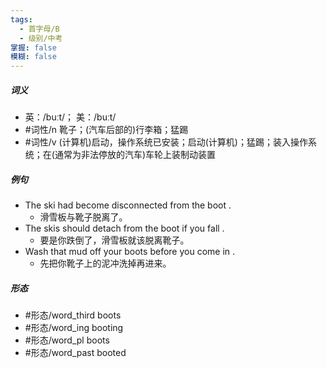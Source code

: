 ```yaml
---
tags:
  - 首字母/B
  - 级别/中考
掌握: false
模糊: false
---
```

##### 词义
- 英：/buːt/； 美：/buːt/
- #词性/n  靴子；(汽车后部的)行李箱；猛踢
- #词性/v  (计算机)启动，操作系统已安装；启动(计算机)；猛踢；装入操作系统；在(通常为非法停放的汽车)车轮上装制动装置
##### 例句
- The ski had become disconnected from the boot .
	- 滑雪板与靴子脱离了。
- The skis should detach from the boot if you fall .
	- 要是你跌倒了，滑雪板就该脱离靴子。
- Wash that mud off your boots before you come in .
	- 先把你靴子上的泥冲洗掉再进来。
##### 形态
- #形态/word_third boots
- #形态/word_ing booting
- #形态/word_pl boots
- #形态/word_past booted
